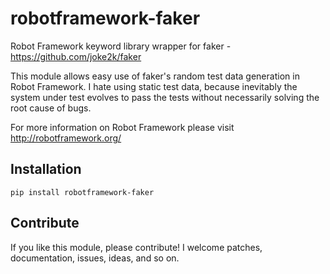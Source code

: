 robotframework-faker
====================

Robot Framework keyword library wrapper for faker - https://github.com/joke2k/faker

This module allows easy use of faker's random test data generation in Robot Framework. I hate using static test data, because inevitably the system under test evolves to pass the tests without necessarily solving the root cause of bugs.

For more information on Robot Framework please visit http://robotframework.org/


Installation
--------------------
`pip install robotframework-faker`


Contribute
--------------------
If you like this module, please contribute! I welcome patches, documentation, issues, ideas, and so on.
